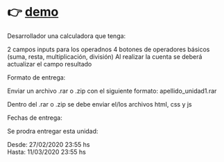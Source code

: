 # :point_right: [demo](https://demotrabajopracticoutn.firebaseapp.com/)

Desarrollador una calculadora que tenga:

2 campos inputs para los operadnos
4 botones de operadores básicos (suma, resta, multiplicación, división)
Al realizar la cuenta se deberá actualizar el campo resultado

Formato de entrega:

Enviar un archivo .rar o .zip con el siguiente formato: apellido_unidad1.rar

Dentro del .rar o .zip se debe enviar el/los archivos html, css y js

Fechas de entrega:

Se prodra entregar esta unidad:

Desde: 27/02/2020 23:55 hs\
Hasta: 11/03/2020 23:55 hs
